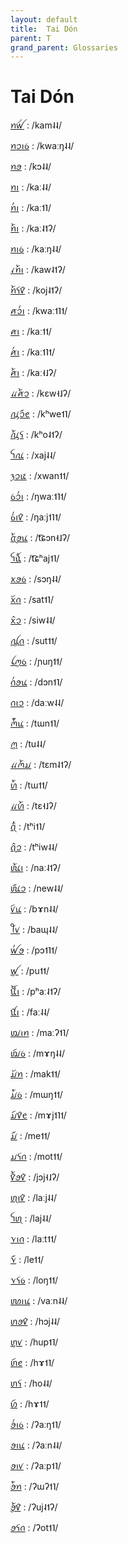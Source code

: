 ```yaml
---
layout: default
title:  Tai Dón
parent: T
grand_parent: Glossaries
---
```


# Tai Dón


[ꪀꪝꪾ](https://en.wiktionary.org/wiki/?curid=8734561)
: /kam˨˨/

[ꪀꪫꪱꪉ](https://en.wiktionary.org/wiki/?curid=6046012)
: /kwaːŋ˨˨/

[ꪀꪮ](https://en.wiktionary.org/wiki/?curid=8734563)
: /kɔ˨˨/

[ꪀꪱ](https://en.wiktionary.org/wiki/?curid=8734365)
: /kaː˨˨/

[ꪀ꪿ꪱ](https://en.wiktionary.org/wiki/?curid=8734369)
: /kaː˦˥/

[ꪀ꫁ꪱ](https://en.wiktionary.org/wiki/?curid=8734366)
: /kaː˨˦ʔ/

[ꪀꪱꪉ](https://en.wiktionary.org/wiki/?curid=8734431)
: /kaːŋ˨˨/

[ꪹꪀ꫁ꪱ](https://en.wiktionary.org/wiki/?curid=6873275)
: /kaw˨˦ʔ/

[ꪀ꫁ꪺꪥ](https://en.wiktionary.org/wiki/?curid=8734579)
: /koj˨˦ʔ/

[ꪁꪫ꪿ꪱ](https://en.wiktionary.org/wiki/?curid=8734473)
: /kwaː˦˥˦/

[ꪁꪱ](https://en.wiktionary.org/wiki/?curid=8734363)
: /kaː˦˦/

[ꪁ꪿ꪱ](https://en.wiktionary.org/wiki/?curid=8734364)
: /kaː˦˥˦/

[ꪁ꫁ꪱ](https://en.wiktionary.org/wiki/?curid=8161050)
: /kaː˧˩ʔ/

[ꪵꪁ꫁ꪫ](https://en.wiktionary.org/wiki/?curid=8734571)
: /kɛw˧˩ʔ/

[ꪂꪫꪸꫀ](https://en.wiktionary.org/wiki/?curid=8734472)
: /kʰwe˦˥/

[ꪂ꫁ꪺ](https://en.wiktionary.org/wiki/?curid=8734445)
: /kʰo˨˦ʔ/

[ꪼꪄ](https://en.wiktionary.org/wiki/?curid=8734461)
: /xaj˨˨/

[ꪅꪫꪽ](https://en.wiktionary.org/wiki/?curid=8734470)
: /xwan˦˦/

[ꪉꪫ꪿ꪱ](https://en.wiktionary.org/wiki/?curid=8734471)
: /ŋwaː˦˥˦/

[ꪉ꪿ꪱꪥ](https://en.wiktionary.org/wiki/?curid=8732245)
: /ŋaːj˦˥˦/

[ꪋ꫁ꪮꪙ](https://en.wiktionary.org/wiki/?curid=8734432)
: /t͡ɕɔn˧˩ʔ/

[ꪼꪌ꪿](https://en.wiktionary.org/wiki/?curid=8734446)
: /t͡ɕʰaj˦˥/

[ꪎꪮꪉ](https://en.wiktionary.org/wiki/?curid=6853803)
: /sɔŋ˨˨/

[ꪎꪰꪒ](https://en.wiktionary.org/wiki/?curid=8734421)
: /sat˦˥/

[ꪎꪲꪫ](https://en.wiktionary.org/wiki/?curid=8734569)
: /siw˨˨/

[ꪏꪴꪒ](https://en.wiktionary.org/wiki/?curid=8734482)
: /sut˦˦/

[ꪶꪑꪉ](https://en.wiktionary.org/wiki/?curid=8734459)
: /ɲuŋ˦˦/

[ꪒ꪿ꪮꪙ](https://en.wiktionary.org/wiki/?curid=8734443)
: /dɔn˦˥/

[ꪒꪱꪫ](https://en.wiktionary.org/wiki/?curid=8557885)
: /daːw˨˨/

[ꪔꪳ꪿ꪙ](https://en.wiktionary.org/wiki/?curid=8734480)
: /tɯn˦˥/

[ꪔꪴ](https://en.wiktionary.org/wiki/?curid=8734433)
: /tu˨˨/

[ꪵꪔ꫁ꪣ](https://en.wiktionary.org/wiki/?curid=8734479)
: /tɛm˨˦ʔ/

[ꪕꪳ](https://en.wiktionary.org/wiki/?curid=8734555)
: /tɯ˦˦/

[ꪵꪕ꫁](https://en.wiktionary.org/wiki/?curid=8734560)
: /tɛ˧˩ʔ/

[ꪖꪲ꪿](https://en.wiktionary.org/wiki/?curid=8734554)
: /tʰi˦˥/

[ꪖꪲꪫ](https://en.wiktionary.org/wiki/?curid=8734447)
: /tʰiw˨˨/

[ꪘ꫁ꪱ](https://en.wiktionary.org/wiki/?curid=3505765)
: /naː˨˦ʔ/

[ꪘꪸꪫ](https://en.wiktionary.org/wiki/?curid=8734570)
: /new˨˨/

[ꪚꪷꪙ](https://en.wiktionary.org/wiki/?curid=8746003)
: /bɤn˨˨/

[ꪻꪚ](https://en.wiktionary.org/wiki/?curid=8734575)
: /baɰ˨˨/

[ꪝ꪿ꪮ](https://en.wiktionary.org/wiki/?curid=8734434)
: /pɔ˦˥˦/

[ꪝꪴ](https://en.wiktionary.org/wiki/?curid=8734556)
: /pu˦˦/

[ꪞ꫁ꪱ](https://en.wiktionary.org/wiki/?curid=8734448)
: /pʰaː˨˦ʔ/

[ꪠꪱ](https://en.wiktionary.org/wiki/?curid=8734460)
: /faː˨˨/

[ꪢꪱꪀ](https://en.wiktionary.org/wiki/?curid=8732336)
: /maːʔ˦˥/

[ꪢꪷꪉ](https://en.wiktionary.org/wiki/?curid=8734558)
: /mɤŋ˨˨/

[ꪣꪰꪀ](https://en.wiktionary.org/wiki/?curid=8734483)
: /mak˦˦/

[ꪣꪳꪉ](https://en.wiktionary.org/wiki/?curid=8734458)
: /mɯŋ˦˦/

[ꪣꪷꪥꫀ](https://en.wiktionary.org/wiki/?curid=8746009)
: /mɤj˦˥˦/

[ꪣꪸ](https://en.wiktionary.org/wiki/?curid=8734566)
: /me˦˦/

[ꪣꪺꪒ](https://en.wiktionary.org/wiki/?curid=8734420)
: /mot˦˦/

[ꪥ꫁ꪮꪥ](https://en.wiktionary.org/wiki/?curid=8734464)
: /jɔj˧˩ʔ/

[ꪨꪱꪥ](https://en.wiktionary.org/wiki/?curid=8734577)
: /laːj˨˨/

[ꪼꪨ](https://en.wiktionary.org/wiki/?curid=8734578)
: /laj˨˨/

[ꪩꪱꪒ](https://en.wiktionary.org/wiki/?curid=8734418)
: /laːt˦˦/

[ꪩꪸ](https://en.wiktionary.org/wiki/?curid=8734557)
: /le˦˦/

[ꪩꪺꪉ](https://en.wiktionary.org/wiki/?curid=6873395)
: /loŋ˦˦/

[ꪪꪱꪙ](https://en.wiktionary.org/wiki/?curid=8734463)
: /vaːn˨˨/

[ꪬꪮꪥ](https://en.wiktionary.org/wiki/?curid=8734576)
: /hɔj˨˨/

[ꪬꪴꪚ](https://en.wiktionary.org/wiki/?curid=8734481)
: /hup˦˥/

[ꪬꪷꫀ](https://en.wiktionary.org/wiki/?curid=8746010)
: /hɤ˦˥/

[ꪬꪺ](https://en.wiktionary.org/wiki/?curid=8734568)
: /ho˨˨/

[ꪭꪷ](https://en.wiktionary.org/wiki/?curid=8746012)
: /hɤ˦˦/

[ꪮ꪿ꪱꪉ](https://en.wiktionary.org/wiki/?curid=8734430)
: /ʔaːŋ˦˥/

[ꪮꪱꪙ](https://en.wiktionary.org/wiki/?curid=8734562)
: /ʔaːn˨˨/

[ꪮꪱꪚ](https://en.wiktionary.org/wiki/?curid=8734419)
: /ʔaːp˦˥/

[ꪮꪳꪀ](https://en.wiktionary.org/wiki/?curid=8734484)
: /ʔɯʔ˦˥/

[ꪮꪴ꫁ꪥ](https://en.wiktionary.org/wiki/?curid=8734572)
: /ʔuj˨˦ʔ/

[ꪮꪺꪒ](https://en.wiktionary.org/wiki/?curid=8734559)
: /ʔot˦˥/

